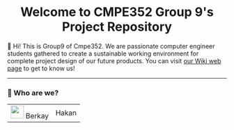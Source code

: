 <h1 align = "center"> Welcome to CMPE352 Group 9's Project Repository </h1> 
💭 Hi! This is Group9 of Cmpe352. We are passionate computer engineer students gathered to create a sustainable working environment for complete project design of our future products. You can visit <a href = "https://www.youtube.com/" target = "_blank">our Wiki web page</a> to get to know us!
<br>
<hr>
<h3> 🚀  Who are we? </h3> 
<table>
  <tr>
    <td>
      <img src = "https://cdn.beymen.com/mnresize/505/704/productimages/nw3bxlm2.f0g_MP_20bafc3e-bbd2-4ca6-a594-d3365ba11611_1_33530920190575523313193400068_983.jpg" width = 30px>
      Berkay
    </td>
    <td>
      Hakan
    </td>
  </tr>
</table>
